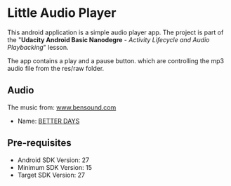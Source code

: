 # Little Audio Player

This android application is a simple audio player app. The project is part of the "**Udacity Android Basic Nanodegre** - _Activity Lifecycle and Audio Playbacking_" lesson.

The app contains a play and a pause button. which are controlling the mp3 audio file from the res/raw folder.

## Audio

The music from: www.bensound.com
* Name: [BETTER DAYS](https://www.bensound.com/royalty-free-music/track/better-days) 


## Pre-requisites

* Android SDK Version: 27
* Minimum SDK Version: 15
* Target SDK Version: 27